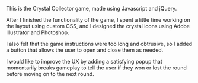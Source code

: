 This is the Crystal Collector game, made using Javascript and jQuery.

After I finished the functionality of the game, I spent a little time working on
the layout using custom CSS, and I designed the crystal icons using
Adobe Illustrator and Photoshop.

I also felt that the game instructions were too long and obtrusive, so I added
a button that allows the user to open and close them as needed.

I would like to improve the UX by adding a satisfying popup that momentarily 
breaks gameplay to tell the user if they won or lost the round before moving
on to the next round.

